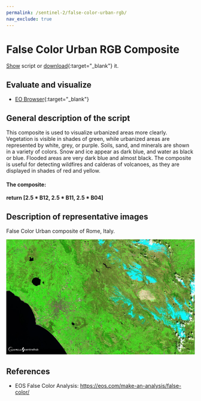 ```yaml
---
permalink: /sentinel-2/false-color-urban-rgb/
nav_exclude: true
---
```


# False Color Urban RGB Composite

<a href="#" id='togglescript'>Show</a> script or [download](script.js){:target="_blank"} it.
<div id='script_view' style="display:none">
{% highlight javascript %}
{% include_relative script.js %}
{% endhighlight %}
</div>

## Evaluate and visualize   
 - [EO Browser](https://sentinelshare.page.link/65fe){:target="_blank"} 

## General description of the script

This composite is used to visualize urbanized areas more clearly. Vegetation is visible in shades of green, while urbanized areas are represented by white, grey, or purple. Soils, sand, and minerals are shown in a variety of colors. Snow and ice appear as dark blue, and water as black or blue. Flooded areas are very dark blue and almost black. The composite is useful for detecting wildfires and calderas of volcanoes, as they are displayed in shades of red and yellow.

#### The composite:

**return [2.5 * B12, 2.5 * B11, 2.5 * B04]**

## Description of representative images

False Color Urban composite  of Rome, Italy. 

![False Color Urban Rome](fig/fig1.png)

## References

- EOS False Color Analysis: https://eos.com/make-an-analysis/false-color/




